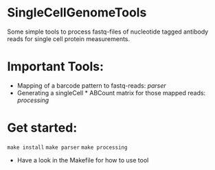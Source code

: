 # SingleCellGenomeTools
Some simple tools to process fastq-files of nucleotide tagged antibody reads for single cell protein measurements.

# Important Tools:
  - Mapping of a barcode pattern to fastq-reads: *parser*
  - Generating a singleCell * ABCount matrix for those mapped reads: *processing*
  
# Get started:

  `make install`
  `make parser`
  `make processing`
 - Have a look in the Makefile for how to use tool
